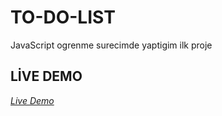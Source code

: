 # TO-DO-LIST
JavaScript ogrenme surecimde yaptigim ilk proje

## LİVE DEMO
[*Live Demo*](https://zehraikizler.github.io/TO-DO-LIST/)
